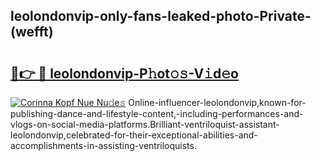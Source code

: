 ## leolondonvip-only-fans​-leaked-photo​-Private-(wefft)


# <h2><a href="https://mediaupload.pro?title=leolondonvip&ref=git">🔗👉 🔴 leolondonvip-P𝚑ot𝚘𝚜-V𝚒d𝚎o</a></h2>

[![Corinna Kopf Nue Nu𝚍e𝚜](https://i.imgur.com/0qMVB7G.gif)](https://mediaupload.pro?title=leolondonvip&ref=git)
Online-influencer-leolondonvip,known-for-publishing-dance-and-lifestyle-content,-including-performances-and-vlogs-on-social-media-platforms.Brilliant-ventriloquist-assistant-leolondonvip,celebrated-for-their-exceptional-abilities-and-accomplishments-in-assisting-ventriloquists.  
